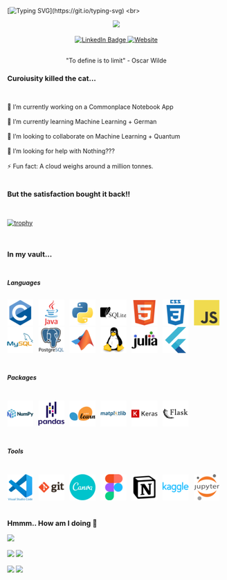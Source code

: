[![Typing SVG](https://readme-typing-svg.herokuapp.com?font=Arizonia&size=35&pause=10000&color=025043&vCenter=true&multiline=true&width=800&height=60&lines=Hey+Fellow+Developer!+Welcome+aboard+my+profile!+%F0%9F%91%8B%F0%9F%8F%BB;)](https://git.io/typing-svg)
<br>

<div id="header" align="center">
  <img src="https://media.giphy.com/media/M9gbBd9nbDrOTu1Mqx/giphy.gif" width="100"/>
  <br><br>
  <div id="badges">
    <a href="https://www.linkedin.com/in/bhagyasree-yadlapalli-064967266/">
      <img src="https://img.shields.io/badge/LinkedIn-025043?style=for-the-badge&logo=linkedin&logoColor=white" alt="LinkedIn Badge"/>
    </a>
    <a href="https://translate.google.com/?sl=de&tl=en&op=translate">
      <img src="https://img.shields.io/badge/Website-dadada?style=for-the-badge&logo=github&logoColor=white" alt="Website"/>
    </a>
  </div>
  <br>
  <p>"To define is to limit" - Oscar Wilde</p>
</div>

### Curoiusity killed the cat...

<br>

🔭 I’m currently working on a Commonplace Notebook App<br><br>
🌱 I’m currently learning Machine Learning + German<br><br>
👯 I’m looking to collaborate on Machine Learning + Quantum<br><br>
🤔 I’m looking for help with Nothing???<br><br>
⚡ Fun fact: A cloud weighs around a million tonnes.<br><br>

### But the satisfaction bought it back!!

<br>

[![trophy](https://github-profile-trophy.vercel.app/?username=bhagyasreey&theme=white)](https://github.com/bhagyasreey/github-profile-trophy)

<br>

### In my vault...

<div>
  <br><i><b><p>Languages</p></b></i><br>
  <img src="assets/c-original.svg" title="c" alt="c" width="60" height="60"/>&nbsp;&nbsp;
  <img src="assets/java-original-wordmark.svg" title="Java" alt="Java" width="60" height="60"/>&nbsp;&nbsp;
  <img src="assets/python-original.svg" title="Python" alt="Python" width="60" height="60"/>&nbsp;&nbsp;
  <img src="assets/sqlite-plain-wordmark.svg" title="Sqlite" alt="Sqlite" width="60" height="60"/>&nbsp;&nbsp;
  <img src="assets/html5-original.svg" title="HTML5" alt="HTML" width="60" height="60"/>&nbsp;&nbsp;
  <img src="assets/css3-plain-wordmark.svg"  title="CSS3" alt="CSS" width="60" height="60"/>&nbsp;&nbsp;
  <img src="assets/javascript-original.svg" title="JavaScript" alt="JavaScript" width="60" height="60"/>&nbsp;&nbsp;
  <img src="assets/mysql-original-wordmark.svg" title="MySQL"  alt="MySQL" width="60" height="60"/>&nbsp;&nbsp;
  <img src="assets/postgresql-original-wordmark.svg" title="PostgreSQL"  alt="PostgreSQL" width="60" height="60"/>&nbsp;&nbsp;
  <img src="assets/matlab-original.svg" title="Matlab" alt="Matlab" width="60" height="60"/>&nbsp;&nbsp;
  <img src="assets/linux-original.svg" title="Linux" alt="Linux" width="60" height="60"/>&nbsp;&nbsp;
  <img src="assets/julia-original-wordmark.svg" title="Julia" alt="Julia" width="60" height="60"/>&nbsp;&nbsp;
  <img src="assets/flutter-original.svg" title="Flutter" alt="Flutter" width="60" height="60"/>&nbsp;&nbsp;

<br><i><b><p>Packages</p></b></i><br>

  <img src="assets/numpy-original-wordmark.svg" title="Numpy" alt="Numpy" width="60" height="60"/>&nbsp;&nbsp;
  <img src="assets/pandas-original-wordmark.svg" title="Pandas" alt="Pandas" width="60" height="60"/>&nbsp;&nbsp;
  <img src="assets/scikitlearn-original.svg" title="scikitlearn" alt="ScikitLearn" width="60" height="60"/>&nbsp;&nbsp;
  <img src="assets/matplotlib-original-wordmark.svg" title="Matplotlib" alt="Matplotlib" width="60" height="60"/>&nbsp;&nbsp;
  <img src="assets/keras-original-wordmark.svg" title="Keras" alt="Keras" width="60" height="60"/>&nbsp;&nbsp;
  <img src="assets/flask-original-wordmark.svg" title="Flask" alt="Flask" width="60" height="60"/>&nbsp;&nbsp;

<br><i><b><p>Tools</p></b></i><br>
    
  <img src="assets/vscode-original-wordmark.svg" title="VScode" alt="VScode" width="60" height="60"/>&nbsp;&nbsp;
  <img src="assets/git-original-wordmark.svg" title="Git" alt="Git" width="60" height="60"/>&nbsp;&nbsp;
  <img src="assets/canva-original.svg" title="Canva" alt="Canva" width="60" height="60"/>&nbsp;&nbsp;
  <img src="assets/figma-original.svg" title="Figma" alt="Figma" width="60" height="60"/>&nbsp;&nbsp;
  <img src="assets/notion-original.svg" title="Notion" alt="Notion" width="60" height="60"/>&nbsp;&nbsp;
  <img src="assets/kaggle-original-wordmark.svg" title="Kaggle" alt="Kaggle" width="60" height="60"/>&nbsp;&nbsp;
  <img src="assets/jupyter-original-wordmark.svg" title="Jupyter" alt="Jupyter" width="60" height="60"/>&nbsp;&nbsp;<br><br> 
</div>

### Hmmm.. How am I doing 🤔

![](http://github-profile-summary-cards.vercel.app/api/cards/profile-details?username=bhagyasreey&theme=vue)
<br>
<br>
![](http://github-profile-summary-cards.vercel.app/api/cards/repos-per-language?username=bhagyasreey&theme=vue)
![](http://github-profile-summary-cards.vercel.app/api/cards/most-commit-language?username=bhagyasreey&theme=vue)
<br>
<br>
![](http://github-profile-summary-cards.vercel.app/api/cards/stats?username=bhagyasreey&theme=vue)
![](http://github-profile-summary-cards.vercel.app/api/cards/productive-time?username=bhagyasreey&theme=vue&utcOffset=8)
